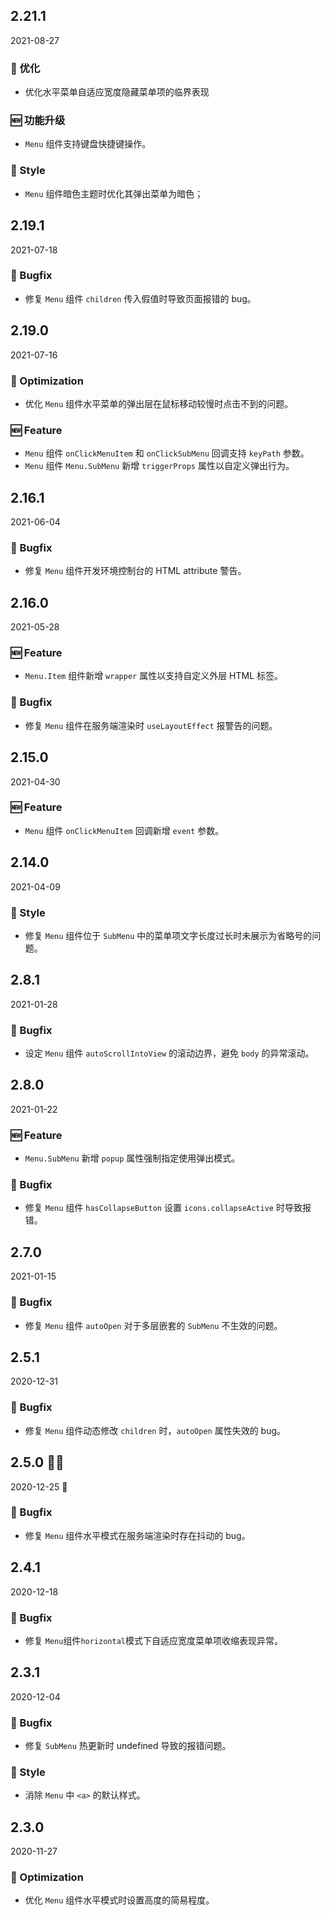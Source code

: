 ## 2.21.1

2021-08-27

### 💎 优化

- 优化水平菜单自适应宽度隐藏菜单项的临界表现

### 🆕 功能升级

- `Menu` 组件支持键盘快捷键操作。

### 💅 Style

- `Menu` 组件暗色主题时优化其弹出菜单为暗色；

## 2.19.1

2021-07-18

### 🐛 Bugfix

- 修复 `Menu` 组件 `children` 传入假值时导致页面报错的 bug。

## 2.19.0

2021-07-16

### 💎 Optimization

- 优化 `Menu` 组件水平菜单的弹出层在鼠标移动较慢时点击不到的问题。

### 🆕 Feature

- `Menu` 组件 `onClickMenuItem` 和 `onClickSubMenu` 回调支持 `keyPath` 参数。
- `Menu` 组件 `Menu.SubMenu` 新增 `triggerProps` 属性以自定义弹出行为。

## 2.16.1

2021-06-04

### 🐛 Bugfix

- 修复 `Menu` 组件开发环境控制台的 HTML attribute 警告。



## 2.16.0

2021-05-28

### 🆕 Feature

- `Menu.Item` 组件新增 `wrapper` 属性以支持自定义外层 HTML 标签。

### 🐛 Bugfix

- 修复 `Menu` 组件在服务端渲染时 `useLayoutEffect` 报警告的问题。

## 2.15.0

2021-04-30

### 🆕 Feature

- `Menu` 组件 `onClickMenuItem` 回调新增 `event` 参数。

## 2.14.0

2021-04-09

### 💅 Style

- 修复 `Menu` 组件位于 `SubMenu` 中的菜单项文字长度过长时未展示为省略号的问题。



## 2.8.1

2021-01-28

### 🐛 Bugfix

- 设定 `Menu` 组件 `autoScrollIntoView` 的滚动边界，避免 `body` 的异常滚动。

## 2.8.0

2021-01-22

### 🆕 Feature

- `Menu.SubMenu` 新增 `popup` 属性强制指定使用弹出模式。

### 🐛 Bugfix

- 修复 `Menu` 组件 `hasCollapseButton` 设置 `icons.collapseActive` 时导致报错。

## 2.7.0

2021-01-15

### 🐛 Bugfix

- 修复 `Menu` 组件 `autoOpen` 对于多层嵌套的 `SubMenu` 不生效的问题。

## 2.5.1

2020-12-31

### 🐛 Bugfix

- 修复 `Menu` 组件动态修改 `children` 时，`autoOpen` 属性失效的 bug。

## 2.5.0 🎅🏽

2020-12-25 🎄

### 🐛 Bugfix

- 修复 `Menu` 组件水平模式在服务端渲染时存在抖动的 bug。

## 2.4.1

2020-12-18

### 🐛 Bugfix

- 修复 `Menu`组件`horizontal`模式下自适应宽度菜单项收缩表现异常。



## 2.3.1

2020-12-04

### 🐛 Bugfix

- 修复 `SubMenu` 热更新时 undefined 导致的报错问题。

### 💅 Style

- 消除 `Menu` 中 `<a>` 的默认样式。

## 2.3.0

2020-11-27

### 💎 Optimization

- 优化 `Menu` 组件水平模式时设置高度的简易程度。
